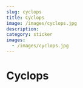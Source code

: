 ```yaml
---
slug: cyclops
title: Cyclops
image: /images/cyclops.jpg
description:
category: sticker
images:
  - /images/cyclops.jpg
---
```


# Cyclops
